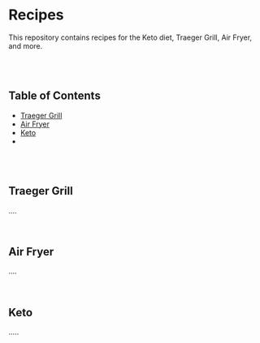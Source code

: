 # Recipes
This repository contains recipes for the Keto diet, Traeger Grill, Air Fryer, and more.

<br>
<br>


## Table of Contents
- [Traeger Grill]()
- [Air Fryer]()
- [Keto]()
- []()

<br>
<br>


## Traeger Grill
....


<br>

## Air Fryer
....

<br>


## Keto
.....
<br>